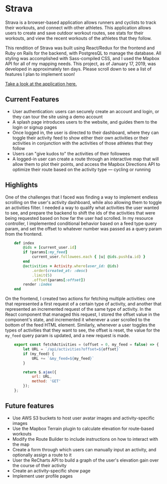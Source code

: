 # Strava

Strava is a browser-based application allows runners and cyclists to track their workouts, and connect with other athletes. This application allows users to create and save outdoor workout routes, see stats for their workouts, and view the recent workouts of the athletes that they follow.

This rendition of Strava was built using React/Redux for the frontend and Ruby on Rails for the backend, with PostgresQL to manage the database. All styling was accomplished with Sass-compiled CSS, and I used the Mapbox API for all of my mapping needs. This project, as of January 17, 2019, was developed in approximately ten days. Please scroll down to see a list of features I plan to implement soon! 

[Take a look at the application here.](https://tatiana-strava-clone.herokuapp.com/#/)

## Current Features

* User authentication: users can securely create an account and login, or they can tour the site using a demo account
* A splash page introduces users to the website, and guides them to the login or signup pages
* Once logged in, the user is directed to their dashboard, where they can toggle their activity feed to show either their own activities or their activities in conjunction with the activities of those athletes that they follow
* Users can "give kudos to" the activities of their followees
* A logged-in user can create a route through an interactive map that will allow them to plot their points, and access the Mapbox Directions API to optimize their route based on the activity type — cycling or running

## Highlights

One of the challenges that I faced was finding a way to implement endless scrolling on the user's activity dashboard, while also allowing them to toggle an activities filter. I needed a way to qualify what activities the user wanted to see, and prepare the backend to shift the ids of the activities that were being requested based on how far the user had scrolled. In my resource controller, I implemented conditional behavior based on a feed type query param, and set the offset to whatever number was passed as a query param from the frontend.

```ruby
    def index
        @ids = [current_user.id]
        if !params[:my_feed]
            current_user.followees.each { |u| @ids.push(u.id) }
        end
        @activities = Activity.where(user_id: @ids)
            .order(created_at: :desc)
            .limit(5)
            .offset(params[:offset])
        render :index
    end
```

On the frontend, I created two actions for fetching multiple activities: one that represented a first request of a certain type of activity, and another that represented an incremented request of the same type of activity. In the React component that managed this request, I stored the offset value in the component's state, and incremented it whenever a user scrolled to the bottom of the feed HTML element. Similarly, whenever a user toggles the types of activities that they want to see, the offset is reset, the value for the `my_feed` query param is updated, and a new request is made. 

```javascript
    export const fetchActivities = (offset = 0, my_feed = false) => {
        let URL = `/api/activities?offset=${offset}`
        if (my_feed) {
            URL += `&my_feed=${my_feed}`
        }

        return $.ajax({
            url: URL,
            method: 'GET'
        });
    };
```


## Future features

* Use AWS S3 buckets to host user avatar images and activity-specific images
* Use the Mapbox Terrain plugin to calculate elevation for route-based workouts
* Modify the Route Builder to include instructions on how to interact with the map
* Create a form through which users can manually input an activity, and optionally assign a route to it
* User the ReCharts API to build a graph of the user's elevation gain over the course of their activity
* Create an activity-specific show page
* Implement user profile pages


